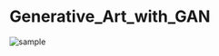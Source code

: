 # Generative_Art_with_GAN

![sample](https://raw.githubusercontent.com/wiki/friku/Generative_Art_with_GAN/example.gif)
